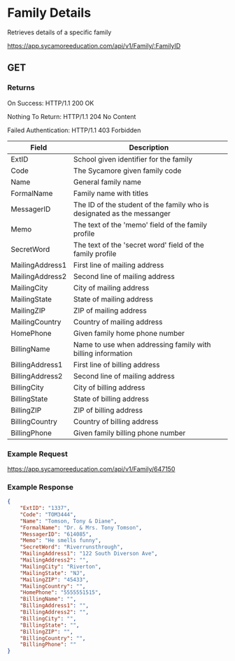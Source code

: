 # Family Details

Retrieves details of a specific family

https://app.sycamoreeducation.com/api/v1/Family/:FamilyID

## GET

### Returns

On Success: HTTP/1.1 200 OK

Nothing To Return: HTTP/1.1 204 No Content

Failed Authentication:  HTTP/1.1 403 Forbidden

| Field | Description |
| ------|-------------|
| ExtID | School given identifier for the family
| Code | The Sycamore given family code
| Name | General family name
| FormalName |Family name with titles
| MessagerID | The ID of the student of the family who is designated as the messanger
| Memo | The text of the 'memo' field of the family profile
| SecretWord | The text of the 'secret word' field of the family profile
| MailingAddress1 |	First line of mailing address
| MailingAddress2 | Second line of mailing address
| MailingCity | City of mailing address
| MailingState | State of mailing address
| MailingZIP | ZIP of mailing address
| MailingCountry | Country of mailing address
| HomePhone | Given family home phone number
| BillingName | Name to use when addressing family with billing information
| BillingAddress1 | First line of billing address
| BillingAddress2 | Second line of mailing address
| BillingCity | City of billing address
| BillingState | State of billing address
| BillingZIP | ZIP of billing address
| BillingCountry | Country of billing address
| BillingPhone | Given family billing phone number

### Example Request

https://app.sycamoreeducation.com/api/v1/Family/647150

### Example Response
```json
{
    "ExtID": "1337",
    "Code": "TOM3444",
    "Name": "Tomson, Tony & Diane",
    "FormalName": "Dr. & Mrs. Tony Tomson",
    "MessagerID": "614085",
    "Memo": "He smells funny",
    "SecretWord": "Riverrunsthrough",
    "MailingAddress1": "122 South Diverson Ave",
    "MailingAddress2": "",
    "MailingCity": "Riverton",
    "MailingState": "NJ",
    "MailingZIP": "45433",
    "MailingCountry": "",
    "HomePhone": "5555551515",
    "BillingName": "",
    "BillingAddress1": "",
    "BillingAddress2": "",
    "BillingCity": "",
    "BillingState": "",
    "BillingZIP": "",
    "BillingCountry": "",
    "BillingPhone": ""
}
```
